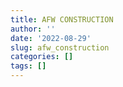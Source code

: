 ```yaml
---
title: AFW CONSTRUCTION
author: ''
date: '2022-08-29'
slug: afw_construction
categories: []
tags: []
---
```


